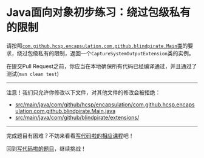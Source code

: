 # Java面向对象初步练习：绕过包级私有的限制

请按照[`com.github.hcsp.encapsulation.com.github.blindpirate.Main`类](https://github.com/hcsp/bypass-package-private/blob/master/src/main/java/com/github/hcsp/encapsulation/com.github.hcsp.encapsulation.com.github.blindpirate.Main.java)的要求，绕过包级私有的限制，返回一个`CaptureSystemOutputExtension`类的实例。

在提交Pull Request之前，你应当在本地确保所有代码已经编译通过，并且通过了测试(`mvn clean test`)

-----
注意！我们只允许你修改以下文件，对其他文件的修改会被拒绝：
- [src/main/java/com/github/hcsp/encapsulation/com.github.hcsp.encapsulation.com.github.blindpirate.Main.java](https://github.com/hcsp/bypass-package-private/blob/master/src/main/java/com/github/hcsp/encapsulation/com.github.hcsp.encapsulation.com.github.blindpirate.Main.java)
- [src/main/java/com/github/blindpirate/extensions/](https://github.com/hcsp/bypass-package-private/blob/master/src/main/java/com/github/blindpirate/extensions/)
-----


完成题目有困难？不妨来看看[写代码啦的相应课程](https://xiedaimala.com/tasks/44398214-15a0-40aa-8586-718b259c12b8/video_tutorials/0f80fc45-7485-4e7f-95e6-688f500202c3)吧！

回到[写代码啦的题目](https://xiedaimala.com/tasks/44398214-15a0-40aa-8586-718b259c12b8/quizzes/2a613885-b71d-40eb-b7b9-b3bb904fcac3)，继续挑战！
